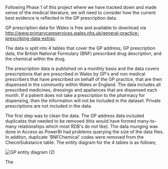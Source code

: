 Following Phase 1 of this project where we have tracked down and made sense of the medical literature, we will need to consider how the current best evidence is reflected in the GP prescription data.

GP prescription data for Wales is free and available to download via http://www.primarycareservices.wales.nhs.uk/general-practice-prescribing-data-extrac.  

The data is split into 4 tables that cover the GP address, GP prescription data, the British National Formulary (BNF) prescribed drug description, and the chemical within the drug.

The prescription data is published on a monthly basis and the data covers prescriptions that are prescribed in Wales by GP's and non medical prescribers that have prescribed on behalf of the GP practice, that are then dispensed in the community within Wales or England. The data includes all prescribed medicines, dressings and appliances that are dispensed each month. If a patient does not take a prescription to the pharmacy for dispensing, then the information will not be included in the dataset. Private prescriptions are not included in the data.

The first step was to clean the data.  The GP address data included duplicates that needed to be removed (this would have formed many-to-many relationships which most RDB's do not like).  The data munging was done in Access as PowerBI had problems querying the size of the data files.  In additon, duplicate 'BNFChemical' codes were removed from the ChecmSubstance table.  The entity diagram for the 4 tables is as follows;

![GP entity diagram (2)](https://user-images.githubusercontent.com/45914355/83583230-af3ebf80-a53b-11ea-8346-9cae53fc5412.png)

The 

